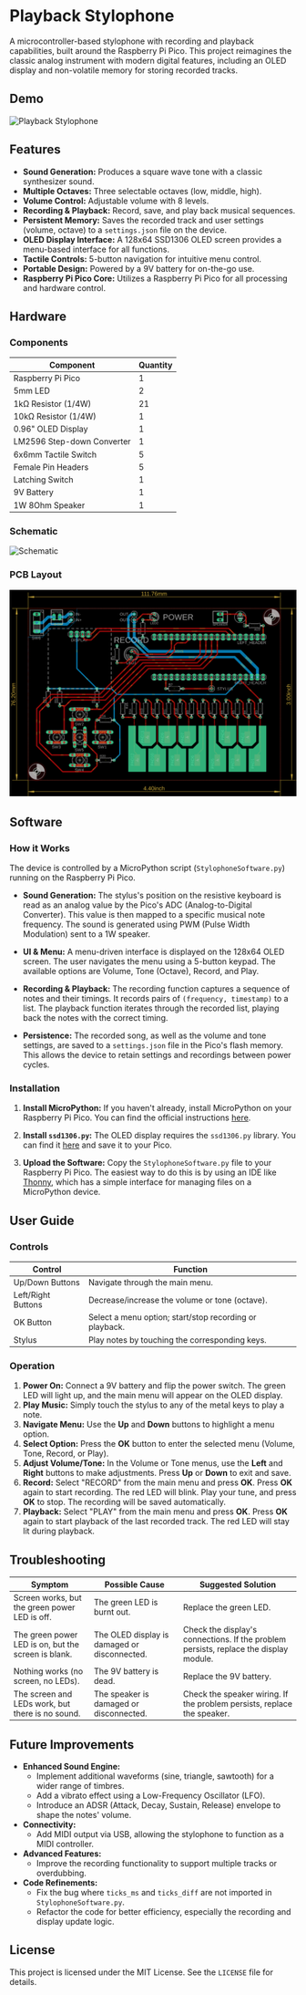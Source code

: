 # Playback Stylophone

A microcontroller-based stylophone with recording and playback capabilities, built around the Raspberry Pi Pico. This project reimagines the classic analog instrument with modern digital features, including an OLED display and non-volatile memory for storing recorded tracks.

## Demo

![Playback Stylophone](https://github.com/Gamufal/PlaybackStylophone/blob/main/Documentation/photo.jpg?raw=true)


## Features

*   **Sound Generation:** Produces a square wave tone with a classic synthesizer sound.
*   **Multiple Octaves:** Three selectable octaves (low, middle, high).
*   **Volume Control:** Adjustable volume with 8 levels.
*   **Recording & Playback:** Record, save, and play back musical sequences.
*   **Persistent Memory:** Saves the recorded track and user settings (volume, octave) to a `settings.json` file on the device.
*   **OLED Display Interface:** A 128x64 SSD1306 OLED screen provides a menu-based interface for all functions.
*   **Tactile Controls:** 5-button navigation for intuitive menu control.
*   **Portable Design:** Powered by a 9V battery for on-the-go use.
*   **Raspberry Pi Pico Core:** Utilizes a Raspberry Pi Pico for all processing and hardware control.

## Hardware

### Components

| Component | Quantity |
|---|---|
| Raspberry Pi Pico | 1 |
| 5mm LED | 2 |
| 1kΩ Resistor (1/4W) | 21 |
| 10kΩ Resistor (1/4W) | 1 |
| 0.96" OLED Display | 1 |
| LM2596 Step-down Converter | 1 |
| 6x6mm Tactile Switch | 5 |
| Female Pin Headers | 5 |
| Latching Switch | 1 |
| 9V Battery | 1 |
| 1W 8Ohm Speaker | 1 |

### Schematic

![Schematic](https://github.com/Gamufal/PlaybackStylophone/blob/main/PlaybackStylophone_Schematic.png?raw=true)

### PCB Layout

![PCB Layout](https://github.com/Gamufal/PlaybackStylophone/blob/main/PCB_Layout.png?raw=true)

## Software

### How it Works

The device is controlled by a MicroPython script (`StylophoneSoftware.py`) running on the Raspberry Pi Pico.

*   **Sound Generation:** The stylus's position on the resistive keyboard is read as an analog value by the Pico's ADC (Analog-to-Digital Converter). This value is then mapped to a specific musical note frequency. The sound is generated using PWM (Pulse Width Modulation) sent to a 1W speaker.

*   **UI & Menu:** A menu-driven interface is displayed on the 128x64 OLED screen. The user navigates the menu using a 5-button keypad. The available options are Volume, Tone (Octave), Record, and Play.

*   **Recording & Playback:** The recording function captures a sequence of notes and their timings. It records pairs of `(frequency, timestamp)` to a list. The playback function iterates through the recorded list, playing back the notes with the correct timing.

*   **Persistence:** The recorded song, as well as the volume and tone settings, are saved to a `settings.json` file in the Pico's flash memory. This allows the device to retain settings and recordings between power cycles.

### Installation

1.  **Install MicroPython:** If you haven't already, install MicroPython on your Raspberry Pi Pico. You can find the official instructions [here](https://www.raspberrypi.com/documentation/microcontrollers/micropython.html).

2.  **Install `ssd1306.py`:** The OLED display requires the `ssd1306.py` library. You can find it [here](https://github.com/micropython/micropython/blob/master/drivers/display/ssd1306.py) and save it to your Pico.

3.  **Upload the Software:** Copy the `StylophoneSoftware.py` file to your Raspberry Pi Pico. The easiest way to do this is by using an IDE like [Thonny](https://thonny.org/), which has a simple interface for managing files on a MicroPython device.

## User Guide

### Controls

| Control | Function |
|---|---|
| Up/Down Buttons | Navigate through the main menu. |
| Left/Right Buttons | Decrease/increase the volume or tone (octave). |
| OK Button | Select a menu option; start/stop recording or playback. |
| Stylus | Play notes by touching the corresponding keys. |

### Operation

1.  **Power On:** Connect a 9V battery and flip the power switch. The green LED will light up, and the main menu will appear on the OLED display.
2.  **Play Music:** Simply touch the stylus to any of the metal keys to play a note.
3.  **Navigate Menu:** Use the **Up** and **Down** buttons to highlight a menu option.
4.  **Select Option:** Press the **OK** button to enter the selected menu (Volume, Tone, Record, or Play).
5.  **Adjust Volume/Tone:** In the Volume or Tone menus, use the **Left** and **Right** buttons to make adjustments. Press **Up** or **Down** to exit and save.
6.  **Record:** Select "RECORD" from the main menu and press **OK**. Press **OK** again to start recording. The red LED will blink. Play your tune, and press **OK** to stop. The recording will be saved automatically.
7.  **Playback:** Select "PLAY" from the main menu and press **OK**. Press **OK** again to start playback of the last recorded track. The red LED will stay lit during playback.

## Troubleshooting

| Symptom | Possible Cause | Suggested Solution |
|---|---|---|
| Screen works, but the green power LED is off. | The green LED is burnt out. | Replace the green LED. |
| The green power LED is on, but the screen is blank. | The OLED display is damaged or disconnected. | Check the display's connections. If the problem persists, replace the display module. |
| Nothing works (no screen, no LEDs). | The 9V battery is dead. | Replace the 9V battery. |
| The screen and LEDs work, but there is no sound. | The speaker is damaged or disconnected. | Check the speaker wiring. If the problem persists, replace the speaker. |

## Future Improvements

*   **Enhanced Sound Engine:**
    *   Implement additional waveforms (sine, triangle, sawtooth) for a wider range of timbres.
    *   Add a vibrato effect using a Low-Frequency Oscillator (LFO).
    *   Introduce an ADSR (Attack, Decay, Sustain, Release) envelope to shape the notes' volume.
*   **Connectivity:**
    *   Add MIDI output via USB, allowing the stylophone to function as a MIDI controller.
*   **Advanced Features:**
    *   Improve the recording functionality to support multiple tracks or overdubbing.
*   **Code Refinements:**
    *   Fix the bug where `ticks_ms` and `ticks_diff` are not imported in `StylophoneSoftware.py`.
    *   Refactor the code for better efficiency, especially the recording and display update logic.

## License

This project is licensed under the MIT License. See the `LICENSE` file for details.

